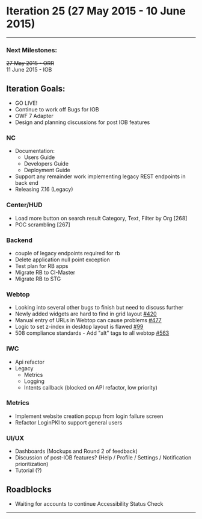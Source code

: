 # Iteration 25 (27 May 2015 - 10 June 2015)

*** 
### Next Milestones:
~~27 May 2015 - ORR~~
<br>11 June 2015 - IOB

## Iteration Goals:
* GO LIVE!
* Continue to work off Bugs for IOB
* OWF 7 Adapter
* Design and planning discussions for post IOB features


### NC 
* Documentation:
   * Users Guide
   * Developers Guide
   * Deployment Guide
* Support any remainder work implementing legacy REST endpoints in back end
* Releasing 7.16 (Legacy)

### Center/HUD
* Load more button on search result Category, Text, Filter by Org [268]
* POC scrambling [267]


### Backend
* couple of legacy endpoints required for rb
* Delete application null point exception
* Test plan for RB apps
* Migrate RB to CI-Master
* Migrate RB to STG

### Webtop

* Looking into several other bugs to finish but need to discuss further
* Newly added widgets are hard to find in grid layout [#420](http://github.com/ozone-development/ozp-webtop/issues/420)
* Manual entry of URLs in Webtop can cause problems [#477](http://github.com/ozone-development/ozp-webtop/issues/477)
* Logic to set z-index in desktop layout is flawed [#99](http://github.com/ozone-development/ozp-webtop/issues/99)
* 508 compliance standards - Add "alt" tags to all webtop [#563](http://github.com/ozone-development/ozp-webtop/issues/563)

### IWC
* Api refactor
* Legacy
    * Metrics
    * Logging
    * Intents callback (blocked on API refactor, low priority)

### Metrics
* Implement website creation popup from login failure screen
* Refactor LoginPKI to support general users

### UI/UX
* Dashboards (Mockups and Round 2 of feedback)
* Discussion of post-IOB features? (Help / Profile / Settings / Notification prioritization)
* Tutorial (?)

## Roadblocks
* Waiting for accounts to continue Accessibility Status Check

***